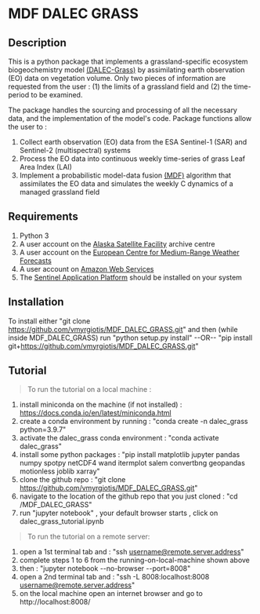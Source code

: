 # MDF DALEC GRASS  

## Description 

This is a python package that implements a grassland-specific ecosystem biogeochemistry model [(DALEC-Grass)](https://www.sciencedirect.com/science/article/abs/pii/S0308521X2030768X) by assimilating earth observation (EO) data on vegetation volume. Only two pieces of information are requested from the user : (1) the limits of a grassland field and (2) the time-period to be examined. 

The package handles the sourcing and processing of all the necessary data, and the implementation of the model's code. Package functions allow the user to :

1. Collect earth observation (EO) data from the ESA Sentinel-1 (SAR) and Sentinel-2 (multispectral) systems
2. Process the EO data into continuous weekly time-series of grass Leaf Area Index (LAI)  
3. Implement a probabilistic model-data fusion [(MDF)](https://www.sciencedirect.com/science/article/pii/S0168192321001490) algorithm that assimilates the EO data and simulates the weekly C dynamics of a managed grassland field


## Requirements 

1. Python 3 
2. A user account on the [Alaska Satellite Facility](https://asf.alaska.edu) archive centre
3. A user account on the [European Centre for Medium-Range Weather Forecasts](https://www.ecmwf.int/en/forecasts/datasets)
4. A user account on [Amazon Web Services](https://digital-geography.com/accessing-landsat-and-sentinel-2-on-amazon-web-services/#.V3Lr1I68EfI)
5. The [Sentinel Application Platform](https://step.esa.int/main/download/snap-download/) should be installed on your system 

## Installation 

To install either "git clone https://github.com/vmyrgiotis/MDF_DALEC_GRASS.git" and then (while inside MDF_DALEC_GRASS) run "python setup.py install" 
--OR-- "pip install git+https://github.com/vmyrgiotis/MDF_DALEC_GRASS.git"


## Tutorial 

> To run the tutorial on a local machine : 

1. install miniconda on the machine (if not installed) : https://docs.conda.io/en/latest/miniconda.html
2. create a conda environment by running : "conda create -n dalec_grass python=3.9.7"
3. activate the dalec_grass conda environment : "conda activate dalec_grass"
4. install some python packages : "pip install matplotlib jupyter pandas numpy spotpy netCDF4 wand itermplot salem convertbng geopandas motionless joblib xarray"
5. clone the github repo : "git clone https://github.com/vmyrgiotis/MDF_DALEC_GRASS.git"
6. navigate to the location of the github repo that you just cloned : "cd /MDF_DALEC_GRASS"
7. run "jupyter notebook" , your default browser starts , click on dalec_grass_tutorial.ipynb 

> To run the tutorial on a remote server:

1. open a 1st terminal tab and : "ssh username@remote.server.address"
2. complete steps 1 to 6 from the running-on-local-machine shown above
3. then : "jupyter notebook --no-browser --port=8008"
4. open a 2nd terminal tab and : "ssh -L 8008:localhost:8008 username@remote.server.address"
5. on the local machine open an internet browser and go to http://localhost:8008/
